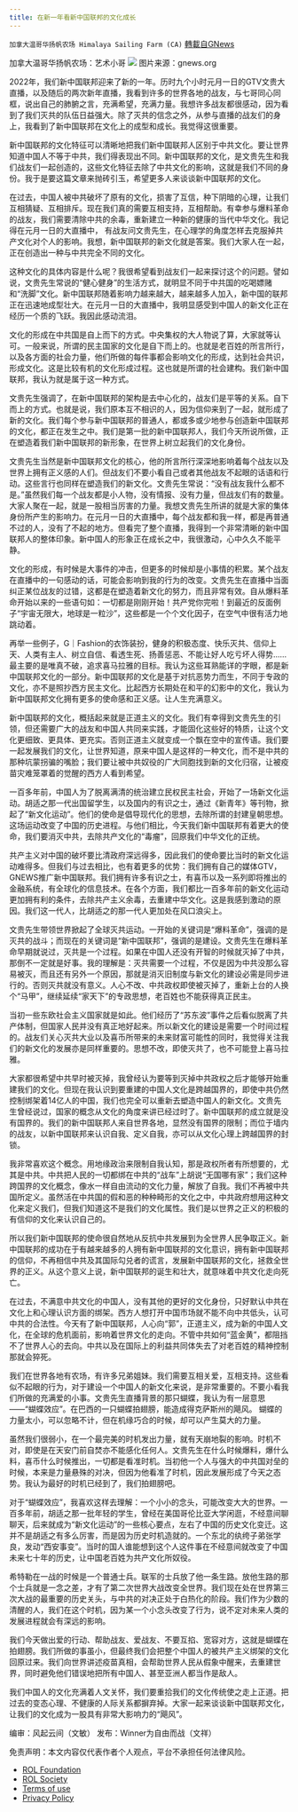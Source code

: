 ```yaml
---
title: 在新一年看新中国联邦的文化成长
---
```

`加拿大温哥华扬帆农场 Himalaya Sailing Farm (CA)` [轉載自GNews](https://gnews.org/zh-hans/1841893/)

加拿大温哥华扬帆农场：艺术小哥
![](https://assets.gnews.org/wp-content/uploads/2022/01/截圖-2022-01-09-下午11.24.09.png)
图片来源：gnews.org

2022年，我们新中国联邦迎来了新的一年。历时九个小时元月一日的GTV文贵大直播，以及随后的两次新年直播，我看到许多的世界各地的战友，与七哥同心同框，说出自己的肺腑之言，充满希望，充满力量。我想许多战友都很感动，因为看到了我们灭共的队伍日益强大。除了灭共的信念之外，从参与直播的战友们的身上，我看到了新中国联邦在文化上的成型和成长。我觉得这很重要。

新中国联邦的文化特征可以清晰地把我们新中国联邦人区别于中共文化。要让世界知道中国人不等于中共，我们得表现出不同。新中国联邦的文化，是文贵先生和我们战友们一起创造的，这些文化特征去除了中共文化的影响，这就是我们不同的身份。我于是要这篇文章来抛砖引玉，希望更多人来谈谈新中国联邦的文化。

在过去，中国人被中共破坏了原有的文化，损害了互信，种下阴暗的心理，让我们互相猜疑、互相排斥。现在我们真的需要互相支持，互相帮助。有幸参与爆料革命的战友，我们需要清除中共的余毒，重新建立一种新的健康的当代中华文化。我记得在元月一日的大直播中， 有战友问文贵先生，在心理学的角度怎样去克服掉共产文化对个人的影响。我想，新中国联邦的新文化就是答案。我们大家人在一起，正在创造出一种与中共完全不同的文化。

这种文化的具体内容是什么呢？我很希望看到战友们一起来探讨这个的问题。譬如说，文贵先生常说的“健心健身”的生活方式，就明显不同于中共国的吃喝嫖赌和“洗脚”文化。新中国联邦随着影响力越来越大，越来越多人加入，新中国的联邦正在迅速地成型壮大。在元月一日的大直播中，我明显感受到中国人的新文化正在经历一个质的飞跃。我因此感动流泪。

文化的形成在中共国是自上而下的方式。中央集权的大人物说了算，大家就等认可。一般来说，所谓的民主国家的文化是自下而上的。也就是老百姓的所言所行，以及各方面的社会力量，他们所做的每件事都会影响文化的形成，达到社会共识，形成文化。这是比较有机的文化形成过程。这也就是所谓的社会建构。我们新中国联邦，我认为就是属于这一种方式。

文贵先生强调了，在新中国联邦的架构是去中心化的，战友们是平等的关系。自下而上的方式。也就是说，我们原本互不相识的人，因为信仰来到了一起，就形成了新的文化。我们每个参与新中国联邦的普通人，都或多或少地参与创造新中国联邦的文化，都正在发生之中。我们是第一批的新中国联邦人，我们今天所说所做，正在塑造着我们新中国联邦的新形象，在世界上树立起我们的文化身份。

文贵先生当然是新中国联邦文化的核心，他的所言所行深深地影响着每个战友以及世界上拥有正义感的人们。但战友们不要小看自己或者其他战友不起眼的话语和行动。这些言行也同样在塑造我们的新文化。文贵先生常说：“没有战友我什么都不是。”虽然我们每一个战友都是小人物，没有情报、没有力量，但战友们有的数量。大家人聚在一起，就是一股相当厉害的力量。我想文贵先生所讲的就是大家的集体身份所产生的影响力。在元月一日的大直播中，每个战友都和我一样，都是再普通不过的人，没有了不起的地方。但看完了整个直播，我得到一个非常清晰的新中国联邦人的整体印象。新中国人的形象正在成长之中，我很激动，心中久久不能平静。

文化的形成，有时候是大事件的冲击，但更多的时候却是小事情的积累。某个战友在直播中的一句感动的话，可能会影响到我的行为的改变。文贵先生在直播中当面纠正某位战友的过错，这都是在塑造着新文化的努力，而且非常有效。自从爆料革命开始以来的一些语句如：一切都是刚刚开始！共产党你完啦！到最近的反面例子“宇宙无限大，地球是一粒沙”，这些都是一个个文化因子，在空气中很有活力地跳动着。

再举一些例子，G｜Fashion的衣饰装扮，健身的积极态度、快乐灭共、信仰上天、人类有主人、树立自信、看透生死、扬善惩恶、不能让好人吃亏坏人得势……最主要的是唯真不破，追求喜马拉雅的目标。我认为这些耳熟能详的字眼，都是新中国联邦文化的一部分。新中国联邦的文化是基于对抗恶势力而生，不同于专政的文化，亦不是照抄西方民主文化。比起西方长期处在和平的幻影中的文化，我认为新中国联邦文化拥有更多的使命感和正义感。让人生充满意义。

新中国联邦的文化，概括起来就是正道主义的文化。我们有幸得到文贵先生的引领，但还需要广大的战友和中国人共同来实践，才能固化这些好的特质，让这个文化更细致、更具体、更充实。否则正道主义就变成一个飘在空中的宣传语。我们要一起发展我们的文化，让世界知道，原来中国人是这样的一种文化，而不是中共的那种坑蒙拐骗的嘴脸；我们要让被中共奴役的广大同胞找到新的文化归宿，让被疫苗灾难笼罩着的觉醒的西方人看到希望。

一百多年前，中国人为了脱离满清的统治建立民权民主社会，开始了一场新文化运动。胡适之那一代出国留学生，以及国内的有识之士，通过《新青年》等刊物，掀起了“新文化运动”。他们的使命是倡导现代化的思想，去除所谓的封建皇朝思想。这场运动改变了中国的历史进程。与他们相比，今天我们新中国联邦有着更大的使命，我们要消灭中共，去除共产文化的“毒瘤”，回原我们中华文化的正统。

共产主义对中国的破坏要比清政府深远得多，因此我们的使命要比当时的新文化运动难得多。但我们与过去相比，也有着更多的优势：我们拥有自己的媒体GTV，GNEWS推广新中国联邦。我们拥有许多有识之士，有喜币以及一系列即将推出的金融系统，有全球化的信息技术。在各个方面，我们都比一百多年前的新文化运动更加拥有利的条件，去除共产主义余毒，去重建中华文化。这是我感到激动的原因。我们这一代人，比胡适之的那一代人更加处在风口浪尖上。

文贵先生带领世界掀起了全球灭共运动。一开始的关键词是“爆料革命”，强调的是灭共的战斗；而现在的关键词是“新中国联邦”，强调的是建设。文贵先生在爆料革命早期就说过，灭共是一个过程。如果在中国人还没有开智的时候就灭掉了中共，那倒不一定就是好事。我的理解是：灭共需要一个过程，不仅是因为中共没那么容易被灭，而且还有另外一个原因，那就是消灭旧制度与新文化的建设必需是同步进行的。否则灭共就没有意义。人心不改、中共政权即使被灭掉了，重新上台的人换个“马甲”，继续延续“家天下”的专政思想，老百姓也不能获得真正民主。

当初一些东欧社会主义国家就是如此。他们经历了“苏东波”事件之后看似脱离了共产体制，但国家人民并没有真正地好起来。所以新文化的建设是需要一个时间过程的。战友们关心灭共大业以及喜币所带来的未来财富可能性的同时，我觉得关注我们的新文化的发展亦是同样重要的。思想不改，即使灭共了，也不可能登上喜马拉雅。

大家都很希望中共早时被灭掉，我曾经认为要等到灭掉中共政权之后才能够开始重建我们的文化。但现在我认识到要重建的中国人文化是跨越国界的，即使中共仍然控制绑架着14亿人的中国，我们也完全可以重新去塑造中国人的新文化。文贵先生曾经说过，国家的概念从文化的角度来讲已经过时了。新中国联邦的成立就是没有国界的。我们的新中国联邦人来自世界各地，显然没有国界的限制；而位于墙内的战友，以新中国联邦来认识自我、定义自我，亦可以从文化心理上跨越国界的封锁。

我非常喜欢这个概念。用地缘政治来限制自我认知，那是政权所者有所想要的，尤其是中共。中共把人民的一切都绑在中共的“战车”上胡说“无国哪有家”；我们这种跨国界的文化概念，像水一样自由流动的文化力量，解放了自我。我们不再被中共国所定义。虽然活在中共国的假和恶的种种畸形的文化之中，中共政府想用这种文化来定义我们，但我们知道这不是我们的文化属性。我们是以世界之正义的积极的有信仰的文化来认识自己的。

所以我们新中国联邦的使命很自然地从反抗中共发展到为全世界人民争取正义。新中国联邦的成功在于有越来越多的人拥有新中国联邦的文化意识，拥有新中国联邦的信仰，不再相信中共及其国际勾兑者的谎言，发展新中国联邦的文化，拯救全世界的正义。从这个意义上说，新中国联邦的诞生和壮大，就意味着中共文化走向死亡。

在过去，不满意中共文化的中国人，没有其他的更好的文化身份，只好默认中共在文化上和心理认识方面的绑架。西方人想打开中国市场就不能不向中共低头，认可中共的合法性。今天有了新中国联邦，人心向“郭”，正道主义，成为新的中国人文化，在全球的危机面前，影响着世界文化的走向。不管中共如何“蓝金黄”，都阻挡不了世界人心的去向。中共以及在国际上的利益共同体失去了对老百姓的精神控制那就会猝死。

我们在世界各地有农场，有许多兄弟姐妹。我们需要互相关爱，互相支持。这些看似不起眼的行为，对于建设一个中国人的新文化来说，是非常重要的。不要小看我们所做的充满爱的小事。文贵先生直播背景的那只蝴蝶，我认为有一层意思——“蝴蝶效应”。在巴西的一只蝴蝶拍翅膀，能造成得克萨斯州的飓风。 蝴蝶的力量太小，可以忽略不计，但在机缘巧合的时候，却可以产生莫大的力量。

虽然我们很弱小，在一个最完美的时机发出力量，就有天崩地裂的影响。时机不对，即使是在天安门前自焚亦不能感化任何人。文贵先生在什么时候爆料，爆什么料，喜币什么时候推出，一切都是看准时机。当初他一个人与强大的中共国对垒的时候，本来是力量悬殊的对决，但因为他看准了时机，因此发展形成了今天之态势。我认为最好的时机已经到了，我们拍翅膀吧。

对于“蝴蝶效应”，我喜欢这样去理解：一个小小的念头，可能改变大大的世界。一百多年前，胡适之那一批年轻的学生，曾经在美国哥伦比亚大学闲逛，不经意间聊聊天，后来就成为“新文化运动”的一些核心要点，左右了中国的历史文化变迁。这并不是胡适之有多么厉害，而是因为历史时机造就的。一个东北的纨绔子弟张学良，发动“西安事变”。当时的国人谁能想到这个人这件事在不经意间就改变了中国未来七十年的历史，让中国老百姓为共产文化所奴役。

希特勒在一战的时候是一个普通士兵。联军的士兵放了他一条生路。放他生路的那个士兵就是一念之差，才有了第二次世界大战改变全世界。我们现在处在世界第三次大战的最重要的历史关头，与中共的对决正处于白热化的阶段。我们作为少数的清醒的人，我们在这个时机，因为某一个小念头改变了行为，说不定对未来人类的发展进程就会有深远的影响。

我们今天做出爱的行动、帮助战友、爱战友、不要互掐、宽容对方，这就是蝴蝶在拍翅膀。我们所做的事虽小，但最终我们会把整个中国人的被共产主义绑架的文化回原过来。我们向世界讲述疫苗真相，会帮助世界人民从假象中醒来，去重建世界，同时避免他们错误地把所有中国人、甚至亚洲人都当作是敌人。

我们中国人的文化充满着人文关怀，我们要重拾我们的文化传统使之走上正道。把过去的变态心理、不健康的人际关系都摒弃掉。大家一起来谈谈新中国联邦文化，让我们的文化成为一股具有非常大影响力的“飓风”。

编审：风起云间（文敏） 发布：Winner为自由而战（文祥）

 

免责声明：本文内容仅代表作者个人观点，平台不承担任何法律风险。

- [ROL Foundation](https://rolfoundation.org/)
- [ROL Society](https://rolsociety.org/)
- [Terms of use](https://gnews.org/terms-of-use-3/)
- [Privacy Policy](https://gnews.org/privacy-policy/)

